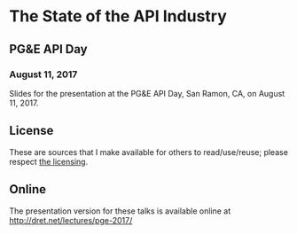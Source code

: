 # The State of the API Industry

## PG&E API Day

### August 11, 2017

Slides for the presentation at the PG&E API Day, San Ramon, CA, on August 11, 2017.


## License

These are sources that I make available for others to read/use/reuse; please respect [the licensing](../LICENSE).


## Online

The presentation version for these talks is available online at http://dret.net/lectures/pge-2017/
